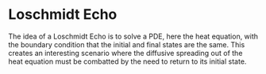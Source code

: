 # Loschmidt Echo
The idea of a Loschmidt Echo is to solve a PDE, here the heat equation, with the boundary condition that the initial
and final states are the same. This creates an interesting scenario where the diffusive spreading out of the heat equation
must be combatted by the need to return to its initial state.
